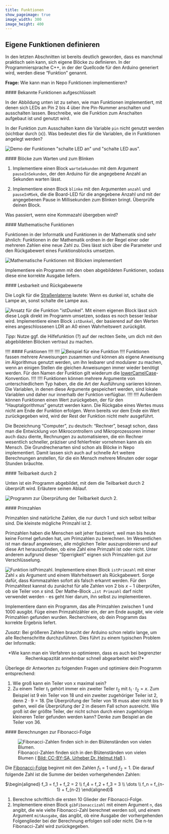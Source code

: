 ```yaml
---
title: Funktionen
show_pageimage: true
image_width: 300
image_height: 400
---
```


## Eigene Funktionen definieren

In den letzten Abschnitten ist bereits deutlich geworden, dass es manchmal praktisch sein kann, sich eigene Blöcke zu definieren. In der Programmiersprache C++, in der der Quellcode für den Arduino generiert wird, werden diese “Funktion” genannt.

**Frage:** Wie kann man in Nepo Funktionen implementieren?

<div markdown="1" class="aufgabe"> 
#### Bekannte Funktionen aufgeschlüsselt

In der Abbildung unten ist zu sehen, wie man Funktionen implementiert, mit denen sich LEDs an Pin 2 bis 4 über ihre Pin-Nummer anschalten und ausschalten lassen. Beschreibe, wie die Funktion zum Anschalten aufgebaut ist und genutzt wird.

In der Funktion zum Ausschalten kann die Variable `pin` nicht genutzt werden (sichtbar durch (x)). Was bedeutet dies für die Variablen, die in Funktionen angelegt werden?

![Demo der Funktionen "schalte LED an" und "schalte LED aus".](/images/eigene-funktion-demo.png?Lightbox=1024&classes=caption "Demo der Funktionen 'schalte LED an' und 'schalte LED aus'.")
</div>

<div markdown="1" class="aufgabe">
#### Blöcke zum Warten und zum Blinken

1. Implementiere einen Block `warteSekunden` mit dem Argument `pauseInSekunden`, der den Arduino für die angegebene Anzahl an Sekunden warten lässt.

2. Implementiere einen Block `blinke` mit den Argumenten `anzahl` und `pauseInMSek`, die die Board-LED für die angegebene Anzahl und mit der angegebenen Pause in Millisekunden zum Blinken bringt. Überprüfe deinen Block.

Was passiert, wenn eine Kommazahl übergeben wird?
</div>

<div markdown="1" class="aufgabe">
#### Mathematische Funktionen

Funktionen in der Informatik und Funktionen in der Mathematik sind sehr ähnlich: Funktionen in der Mathematik ordnen in der Regel einer oder mehreren Zahlen eine neue Zahl zu. Dies lässt sich über die Parameter und den Rückgabewert eines Funktionsblocks umsetzen.

![Mathematische Funktionen mit Blöcken implementiert](/images/funktion-mathe-beispiele.png?Lightbox=1024&resize=600&classes=caption "Mathematische Funktionen als informatische Funktionen implementiert.")

Implementiere ein Programm mit den oben abgebildeten Funktionen, sodass diese eine korrekte Ausgabe liefern.

</div>

<div markdown="1" class="aufgabe">
#### Lesbarkeit und Rückgabewerte

Die Logik für die [Straßenlaterne](https://doku.el-voss.de/de/arduinoskript/bausteine-algorithmen/entscheidungen-und-serieller-monitor#straenlampe) lautete: Wenn es dunkel ist, schalte die Lampe an, sonst schalte die Lampe aus.

![Ansatz für die Funktion "istDunkel".](/images/istDunkel.png)
Mit einem eigenen Block lässt sich diese Logik direkt im Programm umsetzen, sodass es noch besser lesbar wird. Implementiere einen Block `istDunkel`, der basierend auf den Werten eines angeschlossenen LDR an A0 einen Wahrheitswert zurückgibt.

*Tipp:* Nutze ggf. die Hilfefunktion (?) auf der rechten Seite, um dich mit den abgebildeten Blöcken vertraut zu machen.
</div>

!!!! #### Funktionen
!!!!
!!!! ![Beispiel für eine Funktion](/images/istPositiv.png)
!!!! Funktionen fassen mehrere Anweisungen zusammen und können als eigene Anweisung im Algorithmus genutzt werden, um ihn lesbarer und modularer zu machen, wenn an einigen Stellen die gleichen Anweisungen immer wieder benötigt werden. Für den Namen der Funktion gilt wiederum die [lowerCamelCase](https://de.wikipedia.org/wiki/Binnenmajuskel#Programmiersprachen)-Konvention.
!!!! 
!!!! Funktionen können mehrere Argumente von unterschiedlichem Typ haben, die die Art der Ausführung variieren können. Die Variablen, in denen diese Argumente gespeichert werden, sind lokale Variablen und daher nur innerhalb der Funktion verfügbar.
!!!! 
!!!! Außerdem können Funktionen einen Wert zurückgeben, der für den “Hauptalgorithmus” genutzt werden kann. Die Rückgabe eines Wertes muss nicht am Ende der Funktion erfolgen. Wenn bereits vor dem Ende ein Wert zurückgegeben wird, wird der Rest der Funktion nicht mehr ausgeführt.

Die Bezeichnung “Computer”, zu deutsch: “Rechner”, besagt schon, dass man die Entwicklung von Mikrocontrollern und Mikroprozessoren immer auch dazu diente, Rechnungen zu automatisieren, die ein Rechner wesentlich schneller, präziser und fehlerfreier vornehmen kann als ein Mensch. Die Grundrechenarten sind schon als Blöcke in Nepo implementiert. Damit lassen sich auch auf schnelle Art weitere Berechnungen anstellen, für die ein Mensch mehrere Minuten oder sogar Stunden bräuchte.

<div markdown="1" class="aufgabe">
#### Teilbarkeit durch 2

Unten ist ein Programm abgebildet, mit dem die Teilbarkeit durch 2 überprüft wird. Erläutere seinen Ablauf.

![Programm zur Überprüfung der Teilbarkeit durch 2.](/images/istGerade-ohneKommatest.png?resize=600)
</div>

<div markdown="1" class="aufgabe">
#### Primzahlen

Primzahlen sind natürliche Zahlen, die nur durch 1 und sich selbst teilbar sind. Die kleinste mögliche Primzahl ist 2.

Primzahlen haben die Menschen seit jeher fasziniert, weil man bis heute keine Formel gefunden hat, um Primzahlen zu berechnen. Im Wesentlichen ist man darauf angewiesen, alle möglichen Teiler auszuprobieren und auf diese Art herauszufinden, ob eine Zahl eine Primzahl ist oder nicht. Unter anderem aufgrund dieser “Sperrigkeit” eignen sich Primzahlen gut zur Verschlüsselung.

![Funktion istPrimzahl.](/images/istPrimzahl-Block.png?classes=figure-right) Implementiere einen Block `istPrimzahl` mit einer Zahl `x` als Argument und einem Wahrheitswert als Rückgabewert. Sorge dafür, dass Kommazahlen sofort als falsch erkannt werden. Für den Primzahltest kannst du zunächst für alle Zahlen von 2 bis $x-1$ überprüfen, ob sie Teiler von $x$ sind. Der Mathe-Block `…ist Primzahl` darf nicht verwendet werden - es geht hier darum, ihn selbst zu implementieren.

Implementiere dann ein Programm, das alle Primzahlen zwischen 1 und 1000 ausgibt. Füge einen Primzahlzähler ein, der am Ende ausgibt, wie viele Primzahlen gefunden wurden. Recherchiere, ob dein Programm das korrekte Ergebnis liefert.

*Zusatz:* Bei größeren Zahlen braucht der Arduino schon relativ lange, um alle Rechenschritte durchzuführen. Dies führt zu einem typischen Problem der Informatik:

<center markdown="1">*Wie kann man ein Verfahren so optimieren, dass es auch bei begrenzter Rechenkapazität annehmbar schnell abgearbeitet wird?*</center>

Überlege dir Antworten zu folgenden Fragen und optimiere dein Programm entsprechend:

1.  Wie groß kann ein Teiler von x maximal sein?
2.  Zu einem Teiler $t_1$ gehört immer ein zweiter Teiler $t_2$ mit $t_1 \cdot t_2 = x$. Zum Beispiel ist $9$ ein Teiler von $18$ und ein zweiter zugehöriger Teiler ist $2$, denn $2\cdot 9 = 18$. Die     Überprüfung der Teiler von 18 muss aber nicht bis 9 gehen, weil die Überprüfung der 2 in diesem Fall schon ausreicht. Wie groß ist der größte Teiler, der nicht schon durch einen zugehörigen kleineren Teiler gefunden werden kann? Denke zum Beispiel an die Teiler von 36.
</div>

<div markdown="1" class="aufgabe">
#### Berechnungen zur Fibonacci-Folge

<figure class="image-caption">
    <img src="/user/pages/images/fibonacci-sonnenblume.jpg" alt="Fibonacci-Zahlen finden sich in den Blütenständen von vielen Blumen." class="caption" />
    <figcaption>Fibonacci-Zahlen finden sich in den Blütenständen von vielen Blumen ( <a href="https://de.wikipedia.org/wiki/Datei:Goldener_Schnitt_Bluetenstand_Sonnenblume.jpg" target=_blank>Bild: CC-BY-SA, Urheber Dr. Helmut Haß</a> ). </figcaption>
</figure>

Die [Fibonacci-Folge](https://de.wikipedia.org/wiki/Fibonacci-Folge) beginnt mit den Zahlen $f_1 = 1$ und $f_2 = 1$. Die darauf folgende Zahl ist die Summe der beiden vorhergehenden Zahlen:

<center markdown="1">
$\begin{aligned}
        f_3 = f_1 + f_2 = 2 \\
        f_4 = f_2 + f_3 = 3 \\
        \dots \\
        f_n = f_{n-1} + f_{n-2}
\end{aligned}$
</center>

1.  Berechne schriftlich die ersten 10 Glieder der Fibonacci-Folge.
2.  Implementiere einen Block `gibFibonaccizahl` mit einem Argument `n`, das angibt, die wie vielte Fibonacci-Zahl berechnet werden soll, und einem Argument `mitAusgabe`, das angibt, ob eine Ausgabe der    vorhergehenden Folgenglieder bei der Berechnung erfolgen soll oder nicht. Die n-te Fibonacci-Zahl wird zurückgegeben.
</div>
